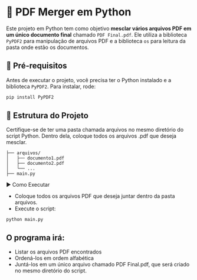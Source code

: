 # 📄 PDF Merger em Python

Este projeto em Python tem como objetivo **mesclar vários arquivos PDF em um único documento final** chamado `PDF Final.pdf`. Ele utiliza a biblioteca `PyPDF2` para manipulação de arquivos PDF e a biblioteca `os` para leitura da pasta onde estão os documentos.

## 🔧 Pré-requisitos

Antes de executar o projeto, você precisa ter o Python instalado e a biblioteca `PyPDF2`. Para instalar, rode:

```bash
pip install PyPDF2
```

## 📁 Estrutura do Projeto
Certifique-se de ter uma pasta chamada arquivos no mesmo diretório do script Python. Dentro dela, coloque todos os arquivos .pdf que deseja mesclar.

```seu_projeto/
├── arquivos/
│   ├── documento1.pdf
│   ├── documento2.pdf
│   └── ...
├── main.py
```

▶️ Como Executar
- Coloque todos os arquivos PDF que deseja juntar dentro da pasta arquivos.
- Execute o script:
```
python main.py
```

## O programa irá:
- Listar os arquivos PDF encontrados
- Ordená-los em ordem alfabética
- Juntá-los em um único arquivo chamado PDF Final.pdf, que será criado no mesmo diretório do script.
